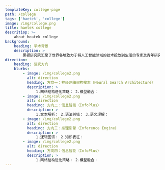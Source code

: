 ```yaml
---
templateKey: college-page
path: /college
tags: ['haetek', 'college']
image: /img/college.png
title: haetek college
descritiop: >-
    about heatek college
background:
    heading: 学术背景
    description: >
        黑顿研究院汇聚了世界各地致力于将人工智能领域的技术投放到生活的专家及青年研究者，\来自被称为深度学习发源地的多伦多大学、csranking人工智能领域世界排名第一的卡耐基梅隆大学、中国科学院计算技术研究所等国内外权威学术机构。\黑顿研究院兼顾理论型及工程型研究，摒弃“leaderboard”等以刷指标、博眼球为履行自身价值观的唯一渠道的研究模式，\着重于将算法技术落地化、场景化、实质化、深远化。
direction:
    heading: 研究方向
    blurbs:
        - image: /img/college2.png
          alt: direction
          heading: 方向一：神经网络架构搜索（Neural Search Architecture）
          description: >
              1.网络结构进化策略： 2.模型融合：
        - image: /img/college2.png
          alt: direction
          heading: 方向二：信息智能（InfoPlus）
          description: >
              1.文本解析： 2.语法纠错： 3.语义理解：
        - image: /img/college2.png
          alt: direction
          heading: 方向三：推理引擎（Inference Engine）
          description: >
              1.逻辑图谱： 2.知识表征：
        - image: /img/college2.png
          alt: direction
          heading: 方向四：信息智能（InfoPlus）
          description: >
              1.网络结构进化策略： 2.模型融合：
---
```

